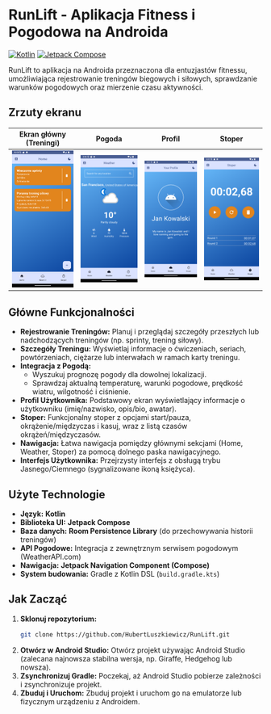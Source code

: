 # RunLift - Aplikacja Fitness i Pogodowa na Androida

[![Kotlin](https://img.shields.io/badge/Kotlin-1.x%2F2.x-blueviolet.svg?logo=kotlin)](https://kotlinlang.org)
[![Jetpack Compose](https://img.shields.io/badge/Jetpack%20Compose-UI-brightgreen.svg?logo=jetpackcompose)](https://developer.android.com/jetpack/compose)

RunLift to aplikacja na Androida przeznaczona dla entuzjastów fitnessu, umożliwiająca rejestrowanie treningów biegowych i siłowych, sprawdzanie warunków pogodowych oraz mierzenie czasu aktywności.

## Zrzuty ekranu

|               Ekran główny (Treningi)               | Pogoda                                        | Profil                                       | Stoper                                      |
|:---------------------------------------------------:| :-------------------------------------------: | :------------------------------------------: | :-------------------------------------------: |
| <img src="screenshots/main_screen.png" width="200"> | <img src="screenshots/weather_screen.png" width="200"> | <img src="screenshots/profile_screen.png" width="200"> | <img src="screenshots/stopwatch_screen.png" width="200"> |


## Główne Funkcjonalności

*   **Rejestrowanie Treningów:** Planuj i przeglądaj szczegóły przeszłych lub nadchodzących treningów (np. sprinty, trening siłowy).
*   **Szczegóły Treningu:** Wyświetlaj informacje o ćwiczeniach, seriach, powtórzeniach, ciężarze lub interwałach w ramach karty treningu.
*   **Integracja z Pogodą:**
    *   Wyszukuj prognozę pogody dla dowolnej lokalizacji.
    *   Sprawdzaj aktualną temperaturę, warunki pogodowe, prędkość wiatru, wilgotność i ciśnienie.
*   **Profil Użytkownika:** Podstawowy ekran wyświetlający informacje o użytkowniku (imię/nazwisko, opis/bio, awatar).
*   **Stoper:** Funkcjonalny stoper z opcjami start/pauza, okrążenie/międzyczas i kasuj, wraz z listą czasów okrążeń/międzyczasów.
*   **Nawigacja:** Łatwa nawigacja pomiędzy głównymi sekcjami (Home, Weather, Stoper) za pomocą dolnego paska nawigacyjnego.
*   **Interfejs Użytkownika:** Przejrzysty interfejs z obsługą trybu Jasnego/Ciemnego (sygnalizowane ikoną księżyca).

## Użyte Technologie

*   **Język:** **Kotlin**
*   **Biblioteka UI:** **Jetpack Compose**
*   **Baza danych:** **Room Persistence Library** (do przechowywania historii treningów)
*   **API Pogodowe:** Integracja z zewnętrznym serwisem pogodowym (WeatherAPI.com)
*   **Nawigacja:** **Jetpack Navigation Component (Compose)**
*   **System budowania:** Gradle z Kotlin DSL (`build.gradle.kts`)

## Jak Zacząć

1.  **Sklonuj repozytorium:**
    ```bash
    git clone https://github.com/HubertLuszkiewicz/RunLift.git
    ```
2.  **Otwórz w Android Studio:** Otwórz projekt używając Android Studio (zalecana najnowsza stabilna wersja, np. Giraffe, Hedgehog lub nowsza).
3.  **Zsynchronizuj Gradle:** Poczekaj, aż Android Studio pobierze zależności i zsynchronizuje projekt.
4.  **Zbuduj i Uruchom:** Zbuduj projekt i uruchom go na emulatorze lub fizycznym urządzeniu z Androidem.